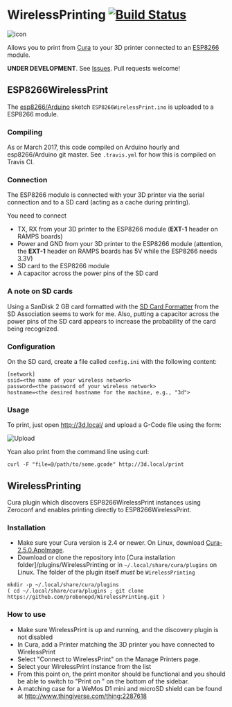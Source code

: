 # WirelessPrinting [![Build Status](https://travis-ci.org/probonopd/WirelessPrinting.svg?branch=master)](https://travis-ci.org/probonopd/WirelessPrinting)

![icon](https://cloud.githubusercontent.com/assets/2480569/23587222/bb25f740-01a7-11e7-806f-23c8f77d8b1c.png)

Allows you to print from [Cura](https://ultimaker.com/en/products/cura-software) to your 3D printer connected to an [ESP8266](https://espressif.com/en/products/hardware/esp8266ex/overview) module.

__UNDER DEVELOPMENT__. See [Issues](https://github.com/probonopd/WirelessPrinting/issues). Pull requests welcome!

## ESP8266WirelessPrint

The [esp8266/Arduino](https://github.com/esp8266/Arduino) sketch `ESP8266WirelessPrint.ino` is uploaded to a ESP8266 module. 

### Compiling

As or March 2017, this code compiled on Arduino hourly and esp8266/Arduino git master. See `.travis.yml` for how this is compiled on Travis CI.

### Connection

The ESP8266 module is connected with your 3D printer via the serial connection and to a SD card (acting as a cache during printing).

You need to connect
* TX, RX from your 3D printer to the ESP8266 module (__EXT-1__ header on RAMPS boards)
* Power and GND from your 3D printer to the ESP8266 module (attention, the __EXT-1__ header on RAMPS boards has 5V while the ESP8266 needs 3.3V)
* SD card to the ESP8266 module
* A capacitor across the power pins of the SD card

### A note on SD cards

Using a SanDisk 2 GB card formatted with the [SD Card Formatter](https://www.sdcard.org/downloads/formatter_4/) from the SD Association seems to work for me. Also, putting a capacitor across the power pins of the SD card appears to increase the probability of the card being recognized.

### Configuration

On the SD card, create a file called `config.ini` with the following content:

```
[network]
ssid=<the name of your wireless network>
password=<the password of your wireless network>
hostname=<the desired hostname for the machine, e.g., "3d">
```

### Usage

To print, just open http://3d.local/ and upload a G-Code file using the form:

![Upload](https://cloud.githubusercontent.com/assets/2480569/23586936/fd0e3fa2-01a0-11e7-9d83-dc4e7d031f30.png)

Ycan also print from the command line using curl:

```
curl -F "file=@/path/to/some.gcode" http://3d.local/print
```

## WirelessPrinting

Cura plugin which discovers ESP8266WirelessPrint instances using Zeroconf and enables printing directly to ESP8266WirelessPrint.

### Installation

- Make sure your Cura version is 2.4 or newer. On Linux, download [Cura-2.5.0.AppImage](http://software.ultimaker.com/current/Cura-2.5.0.AppImage).
- Download or clone the repository into [Cura installation folder]/plugins/WirelessPrinting 
  or in `~/.local/share/cura/plugins` on Linux. The folder of the plugin itself *must* be ```WirelessPrinting```

```
mkdir -p ~/.local/share/cura/plugins
( cd ~/.local/share/cura/plugins ; git clone https://github.com/probonopd/WirelessPrinting.git )
```

### How to use

- Make sure WirelessPrint is up and running, and the discovery plugin is not disabled
- In Cura, add a Printer matching the 3D printer you have connected to WirelessPrint
- Select "Connect to WirelessPrint" on the Manage Printers page.
- Select your WirelessPrint instance from the list
- From this point on, the print monitor should be functional and you should be
  able to switch to "Print on <devicename>" on the bottom of the sidebar.
- A matching case for a WeMos D1 mini and microSD shield can be found at http://www.thingiverse.com/thing:2287618
